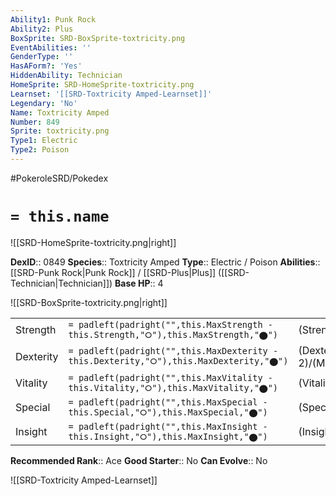 ```yaml
---
Ability1: Punk Rock
Ability2: Plus
BoxSprite: SRD-BoxSprite-toxtricity.png
EventAbilities: ''
GenderType: ''
HasAForm?: 'Yes'
HiddenAbility: Technician
HomeSprite: SRD-HomeSprite-toxtricity.png
Learnset: '[[SRD-Toxtricity Amped-Learnset]]'
Legendary: 'No'
Name: Toxtricity Amped
Number: 849
Sprite: toxtricity.png
Type1: Electric
Type2: Poison
---
```


#PokeroleSRD/Pokedex

# `= this.name`

![[SRD-HomeSprite-toxtricity.png|right]]

**DexID**:: 0849
**Species**:: Toxtricity Amped
**Type**:: Electric / Poison
**Abilities**:: [[SRD-Punk Rock|Punk Rock]] / [[SRD-Plus|Plus]] ([[SRD-Technician|Technician]])
**Base HP**:: 4

![[SRD-BoxSprite-toxtricity.png|right]]

|           |                                                                                        |                                          |
| --------- | -------------------------------------------------------------------------------------- | ---------------------------------------- |
| Strength  | `= padleft(padright("",this.MaxStrength - this.Strength,"⭘"),this.MaxStrength,"⬤")`    | (Strength::3)/(MaxStrength::6)   |
| Dexterity | `= padleft(padright("",this.MaxDexterity - this.Dexterity,"⭘"),this.MaxDexterity,"⬤")` | (Dexterity:: 2)/(MaxDexterity::5) |
| Vitality  | `= padleft(padright("",this.MaxVitality - this.Vitality,"⭘"),this.MaxVitality,"⬤")`    | (Vitality::2)/(MaxVitality::5)   |
| Special   | `= padleft(padright("",this.MaxSpecial - this.Special,"⭘"),this.MaxSpecial,"⬤")`       | (Special::3)/(MaxSpecial::6)     |
| Insight   | `= padleft(padright("",this.MaxInsight - this.Insight,"⭘"),this.MaxInsight,"⬤")`       | (Insight::2)/(MaxInsight::5)     |

**Recommended Rank**:: Ace
**Good Starter**:: No
**Can Evolve**:: No

![[SRD-Toxtricity Amped-Learnset]]